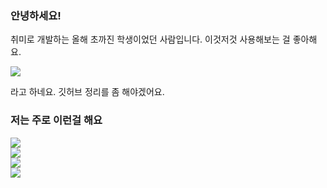 ### 안녕하세요! 
  <div> 
    <p>취미로 개발하는 올해 초까진 학생이었던 사람입니다.
    이것저것 사용해보는 걸 좋아해요. </p>
    <img src="https://github-readme-stats.vercel.app/api/top-langs/?username=chocopic"/>
    <p>라고 하네요. 깃허브 정리를 좀 해야겠어요.</p>
  </div>
<div>
  <h3>저는 주로 이런걸 해요</h3>
  <img src="https://img.shields.io/badge/Android-3DDC84?style=flat-square&logo=Android&logoColor=ffffff"/><br>
  <img src="https://img.shields.io/badge/React-61DAFB?style=flat-square&logo=React&logoColor=000000"/><br>
  <img src="https://img.shields.io/badge/Python-3776AB?style=flat-square&logo=Python&logoColor=ffffff"/><br>
  <img src="https://img.shields.io/badge/Java-555555?style=flat-square&logo=Java&logoColor=000000"/><br>
</div>


<!--
**ChocoPic/chocopic** is a ✨ _special_ ✨ repository because its `README.md` (this file) appears on your GitHub profile.

Here are some ideas to get you started:

- 🔭 I’m currently working on ...
- 🌱 I’m currently learning ...
- 👯 I’m looking to collaborate on ...
- 🤔 I’m looking for help with ...
- 💬 Ask me about ...
- 📫 How to reach me: ...
- 😄 Pronouns: ...
- ⚡ Fun fact: ...
-->

